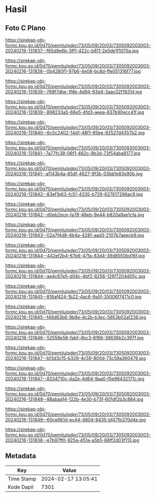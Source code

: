 # Hasil

## Foto C Plano

https://sirekap-obj-formc.kpu.go.id/0d70/pemilu/pdpr/73/05/09/20/03/7305092003003-20240216-131837--f65d9e6b-3ff1-422c-b811-2e0de1f1070a.jpg

https://sirekap-obj-formc.kpu.go.id/0d70/pemilu/pdpr/73/05/09/20/03/7305092003003-20240216-131838--0b4280f1-97b6-4e08-bc8d-ffe051316f77.jpg

https://sirekap-obj-formc.kpu.go.id/0d70/pemilu/pdpr/73/05/09/20/03/7305092003003-20240216-131839--769f7dbe-1f4b-4d94-93d4-3aac02f1931d.jpg

https://sirekap-obj-formc.kpu.go.id/0d70/pemilu/pdpr/73/05/09/20/03/7305092003003-20240216-131839--898233a5-66e5-4fd3-aeea-837b90ecc41f.jpg

https://sirekap-obj-formc.kpu.go.id/0d70/pemilu/pdpr/73/05/09/20/03/7305092003003-20240216-131840--6c0c2402-14d1-48f1-95be-92527d4357b2.jpg

https://sirekap-obj-formc.kpu.go.id/0d70/pemilu/pdpr/73/05/09/20/03/7305092003003-20240216-131841--7a77fc39-06f1-482c-9b3d-73f54aba8177.jpg

https://sirekap-obj-formc.kpu.go.id/0d70/pemilu/pdpr/73/05/09/20/03/7305092003003-20240216-131841--a1143b4a-85df-4627-9f3b-03bb1e83e90b.jpg

https://sirekap-obj-formc.kpu.go.id/0d70/pemilu/pdpr/73/05/09/20/03/7305092003003-20240216-131842--83ef1b63-fc51-4335-b729-627617296ac9.jpg

https://sirekap-obj-formc.kpu.go.id/0d70/pemilu/pdpr/73/05/09/20/03/7305092003003-20240216-131842--d0eb2ece-fa78-48eb-9e44-b820a9ae1cfa.jpg

https://sirekap-obj-formc.kpu.go.id/0d70/pemilu/pdpr/73/05/09/20/03/7305092003003-20240216-131843--02a7f4d8-4b4a-4281-aad3-2107b7aeecb9.jpg

https://sirekap-obj-formc.kpu.go.id/0d70/pemilu/pdpr/73/05/09/20/03/7305092003003-20240216-131844--442ef2b4-67b6-47fa-83d4-39d8550bd16f.jpg

https://sirekap-obj-formc.kpu.go.id/0d70/pemilu/pdpr/73/05/09/20/03/7305092003003-20240216-131844--ae4c67e5-d04c-4bf2-8256-126f7204d05c.jpg

https://sirekap-obj-formc.kpu.go.id/0d70/pemilu/pdpr/73/05/09/20/03/7305092003003-20240216-131845--816af424-1b22-4ac6-9a5f-35006f7471c0.jpg

https://sirekap-obj-formc.kpu.go.id/0d70/pemilu/pdpr/73/05/09/20/03/7305092003003-20240216-131845--f48d63b6-9b8e-4c2b-b3ec-5853b02af236.jpg

https://sirekap-obj-formc.kpu.go.id/0d70/pemilu/pdpr/73/05/09/20/03/7305092003003-20240216-131846--52558e58-fabf-4bc3-8166-38636b2c397f.jpg

https://sirekap-obj-formc.kpu.go.id/0d70/pemilu/pdpr/73/05/09/20/03/7305092003003-20240216-131847--bf3d3c15-b329-4c59-800d-73c59a360479.jpg

https://sirekap-obj-formc.kpu.go.id/0d70/pemilu/pdpr/73/05/09/20/03/7305092003003-20240216-131847--8334710c-4a2e-4d64-9aa0-f5e96432171c.jpg

https://sirekap-obj-formc.kpu.go.id/0d70/pemilu/pdpr/73/05/09/20/03/7305092003003-20240216-131848--88abaa14-122b-4e30-b73f-601df2b3c884.jpg

https://sirekap-obj-formc.kpu.go.id/0d70/pemilu/pdpr/73/05/09/20/03/7305092003003-20240216-131849--60ce661d-ec44-4804-8435-bf47fb370d4e.jpg

https://sirekap-obj-formc.kpu.go.id/0d70/pemilu/pdpr/73/05/09/20/03/7305092003003-20240216-131838--e7b97ff0-925a-451a-a5b5-68ff2d03f113.jpg


## Metadata

| Key        | Value               |
| ---------- | ------------------- |
| Time Stamp | 2024-02-17 13:05:41 |
| Kode Dapil | 7301                |



